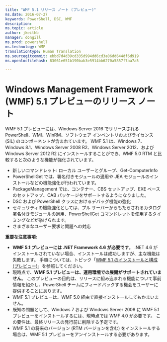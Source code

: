 ```yaml
---
title: "WMF 5.1 リリース ノート (プレビュー)"
ms.date: 2016-07-27
keywords: PowerShell, DSC, WMF
description: 
ms.topic: article
author: jkeithb
manager: dongill
ms.prod: powershell
ms.technology: WMF
translationtype: Human Translation
ms.sourcegitcommit: ebbd7d4d39cd335d994dd6cd3a06dd644df6d919
ms.openlocfilehash: 83061e651b190bab3e5914bb6270a5857f7aa7a5

---
```


# Windows Management Framework (WMF) 5.1 プレビューのリリース ノート #

WMF 5.1 プレビューには、Windows Server 2016 でリリースされる PowerShell、WMI、WinRM、ソフトウェア インベントリおよびライセンス (SIL) のコンポーネントが含まれています。 WMF 5.1 は、Windows 7、Windows 8.1、Windows Server 2008 R2、Windows Server 2012、および Windows Server 2012 R2 にインストールすることができ、WMF 5.0 RTM と比較すると次のような機能が強化されています。

- 新しいコマンドレット: ローカル ユーザーとグループ、Get-ComputerInfo
- PowerShellGet では、署名付きモジュールの適用や JEA モジュールのインストールなどの機能強化が行われています。
- PackageManagement では、コンテナー、CBS セットアップ、EXE ベースのセットアップ、CAB パッケージをサポートするようになりました。
- DSC および PowerShell クラスにおけるデバッグ機能の強化
- セキュリティの機能強化としては、プル サーバーからもたらされるカタログ署名付きモジュールの適用、PowerShellGet コマンドレットを使用するタイミングなどが挙げられます。
- さまざまなユーザー要求と問題への対応

**重要な注意事項:**

- **WMF 5.1 プレビューには .NET Framework 4.6 が必要です**。 .NET 4.6 がインストールされていない場合、インストールは成功しますが、主な機能は失敗します。 手順については、トピック「[WMF 5.1 のインストールと構成 (プレビュー)](https://msdn.microsoft.com/en-us/powershell/wmf/5.1/install-configure)」を参照してください。 
- 現時点で、**WMF 5.1 プレビューは、運用環境での展開がサポートされていません**。 このプレビューの目的は、リリースに組み込まれる機能について事前情報を紹介し、PowerShell チームにフィードバックする機会をユーザーに提供することにあります。
- WMF 5.1 プレビューは、WMF 5.0 経由で直接インストールしてもかまいません。
- 既知の問題として、Windows 7 および Windows Server 2008 に WMF 5.1 プレビューをインストールするには、現時点では WMF 4.0 が必要です。 この要件は、最終リリースの発行前に削除する予定です。
- WMF 5.1 の将来のバージョン (RTM バージョンを含む) をインストールする場合は、WMF 5.1 プレビューをアンインストールする必要があります。




<!--HONumber=Aug16_HO3-->


